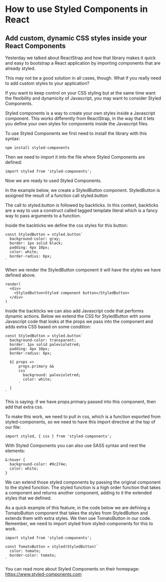 # How to use Styled Components in React
## Add custom, dynamic CSS styles inside your React Components

Yesterday we talked about ReactStrap and how that library makes it quick and easy to bootstrap a React application by importing components that are already styled.

This may not be a good solution in all cases, though. What if you really need to add custom styles to your application?

If you want to keep control on your CSS styling but at the same time want the flexibility and dynamicity of Javascript, you may want to consider Styled Components.


Styled components is a way to create your own styles inside a Javascript component.
This works differently from ReactStrap, in the way that it lets you define your own styles for components inside the Javascript files.

To use Styled Components we first need to install the library with this syntax:

```
npm install styled-components
```

Then we need to import it into the file where Styled Components are defined:

```
import styled from 'styled-components';
```

Now we are ready to used Styled Components.

In the example below, we create a StyledButton component. 
StyledButton is assigned the result of a function call styled.button

The call to styled.button is followed by backticks. In this context, backticks are a way to use a construct called tagged template literal which is a fancy way to pass arguments to a function.

Inside the backticks we define the css styles for this button:

```
const StyledButton = styled.button`
  background-color: gray;
  border: 1px solid black;
  padding: 4px 10px;
  color: white;
  border-radius: 6px;
`
```

When we render the StyledButton component it will have the styles we have defined above.

```
render(
  <div>
    <StyledButton>Styled component button</StyledButton>
  </div>
)
```

Inside the backticks we can also add Javascript code that performs dynamic actions.
Below we extend the CSS for StyledButton with some Javascript code that looks at the props we pass into the component and adds extra CSS based on some condition:
 
```
const StyledButton = styled.button`
  background-color: transparent;
  border: 1px solid palevioletred;
  padding: 4px 10px;
  border-radius: 6px;

  ${ props => 
      props.primary && 
      css`
        background: palevioletred;
        color: white;
      `
  }
`
```

This is saying: if we have props.primary passed into this component, then add that extra css.

To make this work, we need to pull in css, which is a function exported from styled-components, so we need to have this import directive at the top of our file:

```
import styled, { css } from 'styled-components';
```

With Styled Components you can also use SASS syntax and nest the elements:

```
&:hover {
  background-color: #9c274e;
  color: white;
}
```

We can extend those styled components by passing the original component to the styled function. The styled function is a high order function that takes a component and returns another component, adding to it the extended styles that we defined.

As a quick example of this feature, in the code below we are defining a TomatoButton component that takes the styles from StyledButton and extends them with extra styles. 
We then use TomatoButton in our code. Remember, we need to import styled from styled-components for this to work.

```
import styled from 'styled-components';

const TomatoButton = styled(StyledButton)`
  color: tomato;
  border-color: tomato;
`
```

You can read more about Styled Components on their homepage: https://www.styled-components.com
